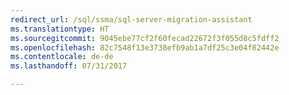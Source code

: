 ```yaml
---
redirect_url: /sql/ssma/sql-server-migration-assistant
ms.translationtype: HT
ms.sourcegitcommit: 9045ebe77cf2f60fecad22672f3f055d8c5fdff2
ms.openlocfilehash: 82c7548f13e3738efb9ab1a7df25c3e04f82442e
ms.contentlocale: de-de
ms.lasthandoff: 07/31/2017

---
```


